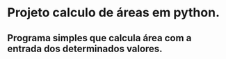 # Projeto calculo de áreas em python.
## Programa simples que calcula área com a entrada dos determinados valores.

